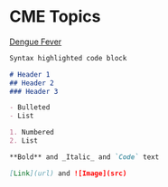 # CME Topics

[Dengue Fever](https://drive.google.com/file/d/1Vx4Sep6tFgQ9H_5gjXMPsLkmMECdN962/view?usp=sharing)


```markdown
Syntax highlighted code block

# Header 1
## Header 2
### Header 3

- Bulleted
- List

1. Numbered
2. List

**Bold** and _Italic_ and `Code` text

[Link](url) and ![Image](src)
```


